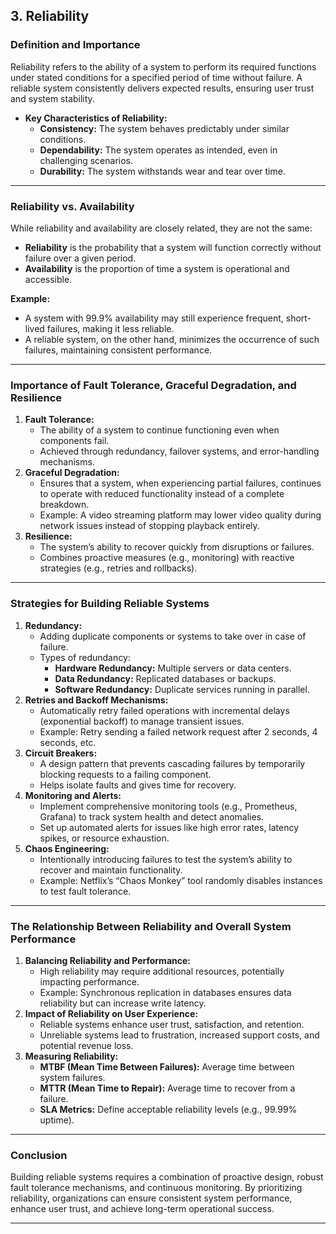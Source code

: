 ## **3. Reliability**

### **Definition and Importance**

Reliability refers to the ability of a system to perform its required functions under stated conditions for a specified period of time without failure. A reliable system consistently delivers expected results, ensuring user trust and system stability.

- **Key Characteristics of Reliability:**
  - **Consistency:** The system behaves predictably under similar conditions.
  - **Dependability:** The system operates as intended, even in challenging scenarios.
  - **Durability:** The system withstands wear and tear over time.

---

### **Reliability vs. Availability**

While reliability and availability are closely related, they are not the same:

- **Reliability** is the probability that a system will function correctly without failure over a given period.
- **Availability** is the proportion of time a system is operational and accessible.

**Example:**

- A system with 99.9% availability may still experience frequent, short-lived failures, making it less reliable.
- A reliable system, on the other hand, minimizes the occurrence of such failures, maintaining consistent performance.

---

### **Importance of Fault Tolerance, Graceful Degradation, and Resilience**

1. **Fault Tolerance:**
   - The ability of a system to continue functioning even when components fail.
   - Achieved through redundancy, failover systems, and error-handling mechanisms.
2. **Graceful Degradation:**
   - Ensures that a system, when experiencing partial failures, continues to operate with reduced functionality instead of a complete breakdown.
   - Example: A video streaming platform may lower video quality during network issues instead of stopping playback entirely.
3. **Resilience:**
   - The system’s ability to recover quickly from disruptions or failures.
   - Combines proactive measures (e.g., monitoring) with reactive strategies (e.g., retries and rollbacks).

---

### **Strategies for Building Reliable Systems**

1. **Redundancy:**
   - Adding duplicate components or systems to take over in case of failure.
   - Types of redundancy:
     - **Hardware Redundancy:** Multiple servers or data centers.
     - **Data Redundancy:** Replicated databases or backups.
     - **Software Redundancy:** Duplicate services running in parallel.
2. **Retries and Backoff Mechanisms:**
   - Automatically retry failed operations with incremental delays (exponential backoff) to manage transient issues.
   - Example: Retry sending a failed network request after 2 seconds, 4 seconds, etc.
3. **Circuit Breakers:**
   - A design pattern that prevents cascading failures by temporarily blocking requests to a failing component.
   - Helps isolate faults and gives time for recovery.
4. **Monitoring and Alerts:**
   - Implement comprehensive monitoring tools (e.g., Prometheus, Grafana) to track system health and detect anomalies.
   - Set up automated alerts for issues like high error rates, latency spikes, or resource exhaustion.
5. **Chaos Engineering:**
   - Intentionally introducing failures to test the system’s ability to recover and maintain functionality.
   - Example: Netflix’s “Chaos Monkey” tool randomly disables instances to test fault tolerance.

---

### **The Relationship Between Reliability and Overall System Performance**

1. **Balancing Reliability and Performance:**
   - High reliability may require additional resources, potentially impacting performance.
   - Example: Synchronous replication in databases ensures data reliability but can increase write latency.
2. **Impact of Reliability on User Experience:**
   - Reliable systems enhance user trust, satisfaction, and retention.
   - Unreliable systems lead to frustration, increased support costs, and potential revenue loss.
3. **Measuring Reliability:**
   - **MTBF (Mean Time Between Failures):** Average time between system failures.
   - **MTTR (Mean Time to Repair):** Average time to recover from a failure.
   - **SLA Metrics:** Define acceptable reliability levels (e.g., 99.99% uptime).

---

### **Conclusion**

Building reliable systems requires a combination of proactive design, robust fault tolerance mechanisms, and continuous monitoring. By prioritizing reliability, organizations can ensure consistent system performance, enhance user trust, and achieve long-term operational success.

---

